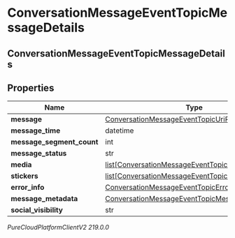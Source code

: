# ConversationMessageEventTopicMessageDetails

## ConversationMessageEventTopicMessageDetails

## Properties

|Name | Type | Description | Notes|
|------------ | ------------- | ------------- | -------------|
| **message** | [ConversationMessageEventTopicUriReference](ConversationMessageEventTopicUriReference) |  | [optional] |
| **message_time** | datetime |  | [optional] |
| **message_segment_count** | int |  | [optional] |
| **message_status** | str |  | [optional] |
| **media** | [list[ConversationMessageEventTopicMessageMedia]](ConversationMessageEventTopicMessageMedia) |  | [optional] |
| **stickers** | [list[ConversationMessageEventTopicMessageSticker]](ConversationMessageEventTopicMessageSticker) |  | [optional] |
| **error_info** | [ConversationMessageEventTopicErrorDetails](ConversationMessageEventTopicErrorDetails) |  | [optional] |
| **message_metadata** | [ConversationMessageEventTopicMessageMetadata](ConversationMessageEventTopicMessageMetadata) |  | [optional] |
| **social_visibility** | str |  | [optional] |



_PureCloudPlatformClientV2 219.0.0_

